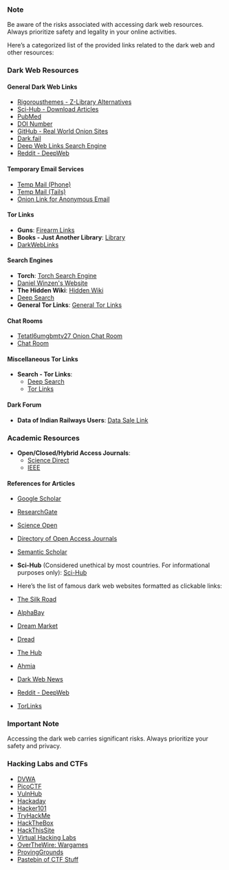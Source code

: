 
### Note
Be aware of the risks associated with accessing dark web resources. Always prioritize safety and legality in your online activities.

Here’s a categorized list of the provided links related to the dark web and other resources:

### Dark Web Resources

#### General Dark Web Links
- [Rigorousthemes - Z-Library Alternatives](https://rigorousthemes.com/blog/best-z-library-alternatives/#1_Library_Genesis_-_Best_Z-Library_Alternative)
- [Sci-Hub - Download Articles](https://sci-hub.se/)
- [PubMed](https://pubmed.ncbi.nlm.nih.gov/)
- [DOI Number](https://doi.org/)
- [GitHub - Real World Onion Sites](https://github.com/alecmuffett/real-world-onion-sites)
- [Dark.fail](https://dark.fail/)
- [Deep Web Links Search Engine](https://deepweblinks.net/)
- [Reddit - DeepWeb](https://www.reddit.com/r/deepweb/)

#### Temporary Email Services
- [Temp Mail (Phone)](https://temp-mail.org/en/view/64ef431753f2b800fa710926)
- [Temp Mail (Tails)](https://tempmail.ninja/send-anonymous-email/)
- [Onion Link for Anonymous Email](http://links5v4bgk4oiob62kmp7bwi4tv2f2sygbsbbyseuhrnhut4zesgxid.onion/)

#### Tor Links
- **Guns**: [Firearm Links](http://firearmh73frrpeene3bbbdpxj3pgac3yvxafqve2jss3yt6uk4sjfid.onion/)
- **Books - Just Another Library**: [Library](http://libraryfyuybp7oyidyya3ah5xvwgyx6weauoini7zyz555litmmumad.onion/)
- [DarkWebLinks](http://dwltorbltw3tdjskxn23j2mwz2f4q25j4ninl5bdvttiy4xb6cqzikid.onion/)

#### Search Engines
- **Torch**: [Torch Search Engine](http://xmh57jrknzkhv6y3ls3ubitzfqnkrwxhopf5aygthi7d6rplyvk3noyd.onion/cgi-bin/omega/omega)
- [Daniel Winzen's Website](https://danwin1210.de/)
- **The Hidden Wiki**: [Hidden Wiki](http://wiki2zkamfya6mnyvk4aom4yjyi2kwsz7et3e4wnikcrypqv63rsskid.onion/)
- [Deep Search](http://search7tdrcvri22rieiwgi5g46qnwsesvnubqav2xakhezv4hjzkkad.onion/)
- **General Tor Links**: [General Tor Links](http://catalogpwwlccc5nyp3m3xng6pdx3rdcknul57x6raxwf4enpw3nymqd.onion/)

#### Chat Rooms
- [Tetatl6umgbmtv27 Onion Chat Room](http://tetatl6umgbmtv27.onion)
- [Chat Room](http://blkhatjxlrvc5aevqzz5t6kxldayog6jlx5h7glnu44euzongl4fh5ad.onion/)

#### Miscellaneous Tor Links
- **Search - Tor Links**: 
  - [Deep Search](http://search7tdrcvri22rieiwgi5g46qnwsesvnubqav2xakhezv4hjzkkad.onion/)
  - [Tor Links](http://5n4qdkw2wavc55peppyrelmb2rgsx7ohcb2tkxhub2gyfurxulfyd3id.onion/)

#### Dark Forum
- **Data of Indian Railways Users**: [Data Sale Link](http://hn.vernccvbvyi5qhfzyqengccj7lkove6bjot2xhh5kajhwvidqafczrad.onion/stories/34146425)

### Academic Resources
- **Open/Closed/Hybrid Access Journals**: 
  - [Science Direct](https://www.sciencedirect.com/)
  - [IEEE](https://ieeexplore.ieee.org/Xplore/home.jsp)

#### References for Articles
- [Google Scholar](https://scholar.google.com/)
- [ResearchGate](https://www.researchgate.net/)
- [Science Open](https://www.scienceopen.com/)
- [Directory of Open Access Journals](https://doaj.org/)
- [Semantic Scholar](https://www.semanticscholar.org/)
- **Sci-Hub** (Considered unethical by most countries. For informational purposes only): [Sci-Hub](https://sci-hub.se/)

- Here’s the list of famous dark web websites formatted as clickable links:

- [The Silk Road](http://silkroad6ownowfk.onion/)  
- [AlphaBay](http://alphabayd3gk2g2x.onion/)  
- [Dream Market](http://dreammarketl6m6z6.onion/)  
- [Dread](http://dreadbuxjmj2i5l3.onion/)  
- [The Hub](http://thehub7k7djuhs.onion/)  
- [Ahmia](http://ahmia.fi/)  
- [Dark Web News](http://darkwebnews.com/)  
- [Reddit - DeepWeb](https://www.reddit.com/r/deepweb/)  
- [TorLinks](http://torlinkbgs6neox.onion/)  

### Important Note
Accessing the dark web carries significant risks. Always prioritize your safety and privacy.

### Hacking Labs and CTFs
- [DVWA](https://tryhackme.com/r/room/dvwa)
- [PicoCTF](https://picoctf.org/)
- [VulnHub](https://www.vulnhub.com/)
- [Hackaday](http://www.hackaday.com/)
- [Hacker101](https://ctf.hacker101.com/)
- [TryHackMe](https://tryhackme.com/login)
- [HackTheBox](https://app.hackthebox.eu/home)
- [HackThisSite](http://www.hackthissite.org/)
- [Virtual Hacking Labs](https://www.virtualhackinglabs.com/)
- [OverTheWire: Wargames](https://overthewire.org/wargames/)
- [ProvingGrounds](https://www.offensive-security.com/labs/individual/)
- [Pastebin of CTF Stuff](https://pastebin.com/u2QTfmZn)
